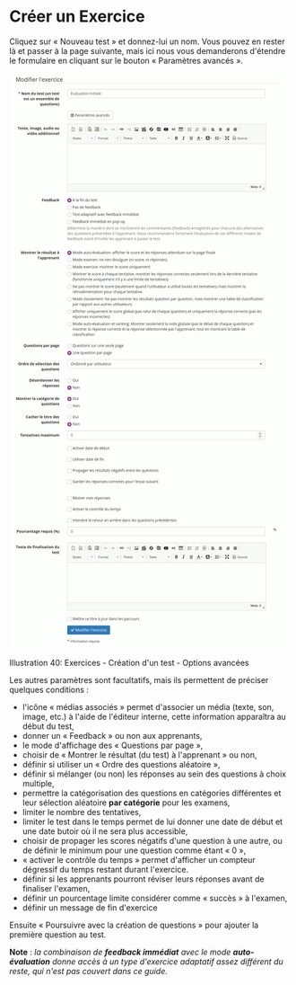 # Créer un Exercice

Cliquez sur « Nouveau test » et donnez-lui un nom. Vous pouvez en rester là et passer à la page suivante, mais ici nous vous demanderons d'étendre le formulaire en cliquant sur le bouton « Paramètres avancés ».

![](../../.gitbook/assets/quiz-formulaire-creation-ext.png)

Illustration 40: Exercices - Création d'un test - Options avancées

Les autres paramètres sont facultatifs, mais ils permettent de préciser quelques conditions :

* l'icône « médias associés » permet d'associer un média \(texte, son, image, etc.\) à l'aide de l'éditeur interne, cette information apparaîtra au début du test,
* donner un « Feedback » ou non aux apprenants,
* le mode d'affichage des « Questions par page »,
* choisir de « Montrer le résultat \(du test\) à l'apprenant » ou non,
* définir si utiliser un « Ordre des questions aléatoire »,
* définir si mélanger \(ou non\) les réponses au sein des questions à choix multiple,
* permettre la catégorisation des questions en catégories différentes et leur sélection aléatoire **par catégorie** pour les examens,
* limiter le nombre des tentatives,
* limiter le test dans le temps permet de lui donner une date de début et une date butoir où il ne sera plus accessible,
* choisir de propager les scores négatifs d'une question à une autre, ou de définir le minimum pour une question comme étant « 0 »,
* « activer le contrôle du temps » permet d'afficher un compteur dégressif du temps restant durant l'exercice.
* définir si les apprenants pourront réviser leurs réponses avant de finaliser l'examen,
* définir un pourcentage limite considérer comme « succès » à l'examen,
* définir un message de fin d'exercice

Ensuite « Poursuivre avec la création de questions » pour ajouter la première question au test.

**Note** : _la combinaison de_ _**feedback immédiat**_ _avec le mode_ _**auto-évaluation**_ _donne accès à un type d'exercice adaptatif assez différent du reste, qui n'est pas couvert dans ce guide._

